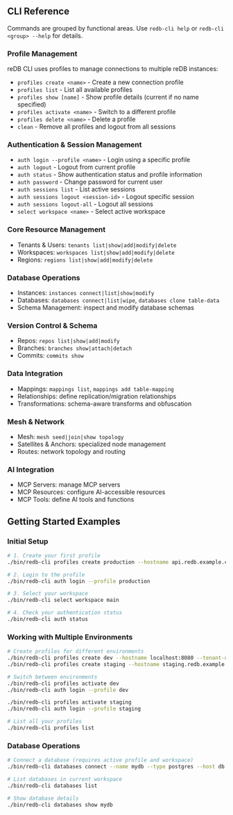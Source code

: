 ## CLI Reference

Commands are grouped by functional areas. Use `redb-cli help` or `redb-cli <group> --help` for details.

### Profile Management
reDB CLI uses profiles to manage connections to multiple reDB instances:
- `profiles create <name>` - Create a new connection profile
- `profiles list` - List all available profiles
- `profiles show [name]` - Show profile details (current if no name specified)
- `profiles activate <name>` - Switch to a different profile
- `profiles delete <name>` - Delete a profile
- `clean` - Remove all profiles and logout from all sessions

### Authentication & Session Management
- `auth login --profile <name>` - Login using a specific profile
- `auth logout` - Logout from current profile
- `auth status` - Show authentication status and profile information
- `auth password` - Change password for current user
- `auth sessions list` - List active sessions
- `auth sessions logout <session-id>` - Logout specific session
- `auth sessions logout-all` - Logout all sessions
- `select workspace <name>` - Select active workspace

### Core Resource Management
- Tenants & Users: `tenants list|show|add|modify|delete`
- Workspaces: `workspaces list|show|add|modify|delete`
- Regions: `regions list|show|add|modify|delete`

### Database Operations
- Instances: `instances connect|list|show|modify`
- Databases: `databases connect|list|wipe`, `databases clone table-data`
- Schema Management: inspect and modify database schemas

### Version Control & Schema
- Repos: `repos list|show|add|modify`
- Branches: `branches show|attach|detach`
- Commits: `commits show`

### Data Integration
- Mappings: `mappings list`, `mappings add table-mapping`
- Relationships: define replication/migration relationships
- Transformations: schema-aware transforms and obfuscation

### Mesh & Network
- Mesh: `mesh seed|join|show topology`
- Satellites & Anchors: specialized node management
- Routes: network topology and routing

### AI Integration
- MCP Servers: manage MCP servers
- MCP Resources: configure AI-accessible resources
- MCP Tools: define AI tools and functions

## Getting Started Examples

### Initial Setup
```bash
# 1. Create your first profile
./bin/redb-cli profiles create production --hostname api.redb.example.com --tenant-url https://api.redb.example.com/my-org

# 2. Login to the profile
./bin/redb-cli auth login --profile production

# 3. Select your workspace
./bin/redb-cli select workspace main

# 4. Check your authentication status
./bin/redb-cli auth status
```

### Working with Multiple Environments
```bash
# Create profiles for different environments
./bin/redb-cli profiles create dev --hostname localhost:8080 --tenant-url http://localhost:8080/dev-tenant
./bin/redb-cli profiles create staging --hostname staging.redb.example.com --tenant-url https://staging.redb.example.com/my-org

# Switch between environments
./bin/redb-cli profiles activate dev
./bin/redb-cli auth login --profile dev

./bin/redb-cli profiles activate staging
./bin/redb-cli auth login --profile staging

# List all your profiles
./bin/redb-cli profiles list
```

### Database Operations
```bash
# Connect a database (requires active profile and workspace)
./bin/redb-cli databases connect --name mydb --type postgres --host db.example.com --port 5432

# List databases in current workspace
./bin/redb-cli databases list

# Show database details
./bin/redb-cli databases show mydb
```


